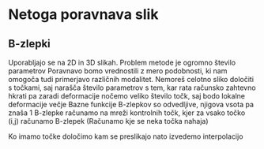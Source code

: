 # Netoga poravnava slik

## B-zlepki
Uporabljajo se na 2D in 3D slikah. 
Problem metode je ogromno število parametrov
Poravnavo bomo vrednostili z mero podobnosti, ki nam omogoča tudi primerjavo različnih modalitet.
Nemoreš celotno sliko določiti s točkami, saj narašča število parametrov s tem, kar rata računsko zahtevno
hkrati pa zaradi deformacije nočemo veliko število točk, saj bodo lokalne deformacije večje
Bazne funkcije B-zlepkov so odvedljive, njigova vsota pa znaša 1
B-zlepke računamo na mreži kontrolnih točk, kjer za vsako točko (i,j) računamo B-zlepek (Računamo kje se neka točka nahaja)

Ko imamo točke določimo kam se preslikajo nato izvedemo interpolacijo